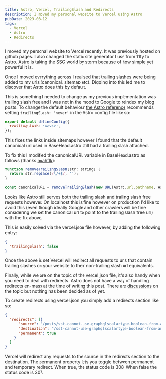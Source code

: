 ```yaml
---
title: Astro, Vercel, TrailingSlash and Redirects
description: I moved my personal website to Vercel using Astro
pubDate: 2023-03-12
tags:
  - Vercel
  - Astro
  - Redirects
---
```


I moved my personal website to Vercel recently. It was previously hosted on github pages. I also changed the static site generator I use from 11ty to Astro. Astro is taking the SSG world by storm because of how simple yet powerful it is.

Once I moved everything across I realised that trailing slashes were being added to my urls (canonical, sitemap etc). Digging into this led me to discover that Astro does this by default.

This is something I needed to change as my previous implementation was trailing slash free and I was not in the mood to Google to reindex my blog posts. To change the default behaviour <a rel="bookmark" href="https://docs.astro.build/en/reference/configuration-reference/#trailingslash">the Astro reference</a> recommends setting `trailingSlash: 'never'` in the Astro config file like so:

```js
export default defineConfig({
  trailingSlash: 'never',
});
```

This fixes the links inside sitemaps however I found that the default canonical url used in BaseHead.astro still had a trailing slash attached.

To fix this I modified the canonicalURL variable in BaseHead.astro as follows (thanks <a rel="bookmark" href="https://noahflk.com/blog/trailing-slashes-astro">noahflk</a>):

```js
function removeTrailingSlash(str: string) {
  return str.replace(/\/+$/, '');
}

const canonicalURL = removeTrailingSlash(new URL(Astro.url.pathname, Astro.site).toString());
```

Looks like Astro still serves both the trailing slash and trailing slash free requests however. On localhost this is fine however on production I'd like to avoid this (even though ideally Google and other crawlers will be fine considering we set the canonical url to point to the trailing slash free url) with the fix above.

This is easily solved via the vercel.json file however, by adding the following entry:

```json
{
  "trailingSlash": false
}
```

Once the above is set Vercel will redirect all requests to urls that contain trailing slashes on your website to their non-trailing slash url equivalents.

Finally, while we are on the topic of the vercel.json file, it's also handy when you need to deal with redirects. Astro does not have a way of handling redirects en-mass at the time of writing this post. There are <a rel="bookmark" href="https://github.com/withastro/roadmap/issues/466">discussions</a> on the topic but nothing has been decided as of yet.

To create redirects using vercel.json you simply add a redirects section like so:

```json
{
  "redirects": [{
      "source": "/posts/sst-cannot-use-graphqlscalartype-boolean-from-another-module-or-realm",
      "destination": "/sst-cannot-use-graphqlscalartype-boolean-from-another-module-or-realm",
      "permanent": true
    }
  ]
}
```

Vercel will redirect any requests to the source in the redirects section to the destination. The permanent property lets you toggle between permanent and temporary redirect. When true, the status code is 308. When false the status code is 307.
